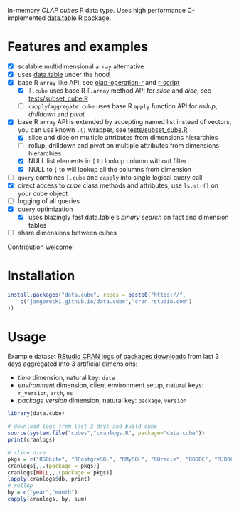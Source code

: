 
In-memory *OLAP cubes* R data type. Uses high performance C-implemented [data.table](https://github.com/Rdatatable/data.table) R package.  

# Features and examples

- [x] scalable multidimensional `array` alternative
- [x] uses [data.table](https://github.com/Rdatatable/data.table) under the hood
- [x] base R `array` like API, see [olap-operation-r](https://dzone.com/articles/olap-operation-r) and [r-script](https://gist.github.com/jangorecki/4aa6218b6011360338f2)
  - [x] `[.cube` uses base R `[.array` method API for *slice* and *dice*, see [tests/subset_cube.R](tests/subset_cube.R)
  - [ ] `capply`/`aggregate.cube` uses base R `apply` function API for *rollup*, *drilldown* and *pivot*
- [x] base R `array` API is extended by accepting named list instead of vectors, you can use known `.()` wrapper, see [tests/subset_cube.R](tests/subset_cube.R)
  - [x] slice and dice on multiple attributes from dimensions hierarchies
  - [ ] rollup, drilldown and pivot on multiple attributes from dimensions hierarchies
  - [x] NULL list elements in `[` to lookup column without filter
  - [x] NULL to `[` to will lookup all the columns from dimension
- [ ] `query` combines `[.cube` and `capply` into single logical query call
- [x] direct access to *cube* class methods and attributes, use `ls.str()` on your cube object
- [ ] logging of all queries
- [x] query optimization
  - [x] uses blazingly fast data.table's *binary search* on fact and dimension tables
- [ ] share dimensions between cubes

Contribution welcome!  

# Installation

```r
install.packages("data.cube", repos = paste0("https://",
    c("jangorecki.github.io/data.cube","cran.rstudio.com")
))
```

# Usage


Example dataset [RStudio CRAN logs of packages downloads](http://cran-logs.rstudio.com) from last 3 days aggregated into 3 artificial dimensions:  
- *time* dimension, natural key: `date`
- *environment* dimension, client environment setup, natural keys: `r_version`, `arch`, `os`
- *package version* dimension, natural key: `package`, `version`

```r
library(data.cube)

# download logs from last 3 days and build cube
source(system.file("cubes","cranlogs.R", package="data.cube"))
print(cranlogs)

# slice dice
pkgs = c("RSQLite", "RPostgreSQL", "RMySQL", "ROracle", "RODBC", "RJDBC", "RSQLServer")
cranlogs[,,.(package = pkgs)]
cranlogs[NULL,,.(package = pkgs)]
lapply(cranlogs$db, print)
# rollup
by = c("year","month")
capply(cranlogs, by, sum)
```
